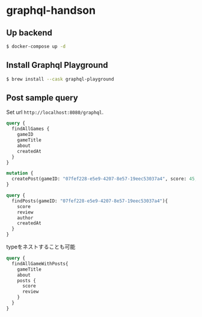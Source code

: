 # graphql-handson

## Up backend

```sh
$ docker-compose up -d
```

## Install Graphql Playground

```sh
$ brew install --cask graphql-playground
```

## Post sample query

Set url `http://localhost:8080/graphql`.

```graphql
query {
  findAllGames {
    gameID
    gameTitle
    about
    createdAt
  }
}
```

```graphql
mutation {
  createPost(gameID: "07fef228-e5e9-4207-8e57-19eec53037a4", score: 45, review: "クソゲ")
}
```

```graphql
query {
  findPosts(gameID: "07fef228-e5e9-4207-8e57-19eec53037a4"){
    score
    review
    author
    createdAt
  }
}
```

typeをネストすることも可能


```graphql
query {
  findAllGameWithPosts{
    gameTitle
    about
    posts {
      score
      review
    }
  }
}
```
